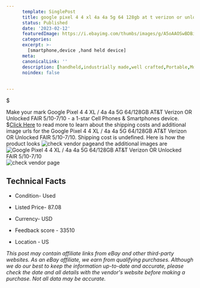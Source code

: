 ```yaml
---
      template: SinglePost
      title: google pixel 4 4 xl 4a 4a 5g 64 128gb at t verizon or unlocked fair 5 10 7 10
      status: Published
      date: '2023-02-12'
      featuredImage: https://i.ebayimg.com/thumbs/images/g/A5oAAOSwBDBi2vPA/s-l225.jpg
      categories: 
      excerpt: >-
        [smartphone,device ,hand held device]
      meta:
      canonicalLink: ''
      description: [handheld,industrially made,well crafted,Portable,Mobile,Compact,Convenient,Lightweight,Maneuverable,Man-portable,Miniature,Carriable,Hand-held,Light,Holdable,Transportable,Mobile device,Pocket-sized,On-the-go,Wireless,Cordless,Compact size,Convenient size, smartphone,device ,hand held device]
      noindex: false
      
        
---
```

$

Make your mark Google Pixel 4 4 XL / 4a 4a 5G  64/128GB AT&T Verizon OR Unlocked FAIR 5/10-7/10 - a 1-star Cell Phones & Smartphones device.
$[Click Here](https://www.ebay.com/itm/255162123612?hash=item3b68d9055c%3Ag%3AA5oAAOSwBDBi2vPA&mkevt=1&mkcid=1&mkrid=711-53200-19255-0&campid=%253CePNCampaignId%253E&customid=%253CreferenceId%253E&toolid=10049) to read more to learn about the shipping costs and additional image urls for the Google Pixel 4 4 XL / 4a 4a 5G  64/128GB AT&T Verizon OR Unlocked FAIR 5/10-7/10. Shipping cost is undefined. Here is how the product looks ![check vendor page](https://i.ebayimg.com/thumbs/images/g/A5oAAOSwBDBi2vPA/s-l225.jpg)and the additional images are![Google Pixel 4 4 XL / 4a 4a 5G  64/128GB AT&T Verizon OR Unlocked FAIR 5/10-7/10](https://i.ebayimg.com/images/g/A5oAAOSwBDBi2vPA/s-l960.jpg)![check vendor page](https://origin-galleryplus.ebayimg.com/ws/web/255162123612_2_0_1/225x225.jpg,https://origin-galleryplus.ebayimg.com/ws/web/255162123612_3_0_1/225x225.jpg,https://origin-galleryplus.ebayimg.com/ws/web/255162123612_4_0_1/225x225.jpg,https://origin-galleryplus.ebayimg.com/ws/web/255162123612_5_0_1/225x225.jpg,https://origin-galleryplus.ebayimg.com/ws/web/255162123612_6_0_1/225x225.jpg)



 ## Technical Facts 



     
      

 - Condition- Used 


      

 - Listed Price- 87.08 


      

 - Currency- USD 


      

 - Feedback score - 33510 


      

 - Location - US 


      
      

 *_This post may contain affiliate links from eBay and other third-party websites. As an eBay affiliate, we earn from qualifying purchases. Although we do our best to keep the information up-to-date and accurate, please check the date and all details with the vendor's website before making a purchase. Not all data may be accurate._*






